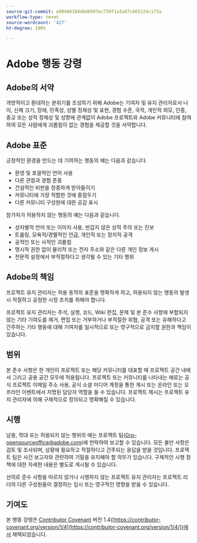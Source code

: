 ```yaml
---
source-git-commit: e09480184d8d0507ec730f1e3a87c665124c173a
workflow-type: tm+mt
source-wordcount: '427'
ht-degree: 100%

---
```

# Adobe 행동 강령

## Adobe의 서약

개방적이고 환대하는 분위기를 조성하기 위해 Adobe는 기여자 및 유지 관리자로서 나이, 신체 크기, 장애, 민족성, 성별 정체성 및 표현, 경험 수준, 국적, 개인적 외모, 인종, 종교 또는 성적 정체성 및 성향에 관계없이 Adobe 프로젝트와 Adobe 커뮤니티에 참여하여 모든 사람에게 괴롭힘이 없는 경험을 제공할 것을 서약합니다.

## Adobe 표준

긍정적인 환경을 만드는 데 기여하는 행동의 예는 다음과 같습니다.

* 환영 및 포괄적인 언어 사용
* 다른 관점과 경험 존중
* 건설적인 비판을 정중하게 받아들이기
* 커뮤니티에 가장 적합한 것에 중점두기
* 다른 커뮤니티 구성원에 대한 공감 표시

참가자가 허용하지 않는 행동의 예는 다음과 같습니다.

* 성차별적 언어 또는 이미지 사용, 반갑지 않은 성적 주의 또는 진보
* 트롤링, 모욕적/경멸적인 언급, 개인적 또는 정치적 공격
* 공적인 또는 사적인 괴롭힘
* 명시적 권한 없이 물리적 또는 전자 주소와 같은 다른 개인 정보 게시
* 전문적 설정에서 부적절하다고 생각될 수 있는 기타 행위

## Adobe의 책임

프로젝트 유지 관리자는 허용 동작의 표준을 명확하게 하고, 허용되지 않는 행동의 발생 시 적절하고 공정한 시정 조치를 취해야 합니다.

프로젝트 유지 관리자는 주석, 실행, 코드, Wiki 편집, 문제 및 본 준수 사항에 부합되지 않는 기타 기여도를 제거, 편집 또는 거부하거나 부적절한 위협, 공격 또는 유해하다고 간주하는 기타 행동에 대해 기여자를 일시적으로 또는 영구적으로 금지할 권한과 책임이 있습니다.

## 범위

본 준수 사항은 한 개인이 프로젝트 또는 해당 커뮤니티를 대표할 때 프로젝트 공간 내에서 그리고 공용 공간 모두에 적용됩니다. 프로젝트 또는 커뮤니티를 나타내는 예로는 공식 프로젝트 이메일 주소 사용, 공식 소셜 미디어 계정을 통한 게시 또는 온라인 또는 오프라인 이벤트에서 지명된 담당자 역할을 들 수 있습니다. 프로젝트 제시는 프로젝트 유지 관리자에 의해 구체적으로 정의되고 명확해질 수 있습니다.

## 시행

남용, 학대 또는 허용되지 않는 행위의 예는 프로젝트 팀(Grp-opensourceoffice@adobe.com)에 연락하여 보고할 수 있습니다. 모든 불만 사항은 검토 및 조사되며, 상황에 필요하고 적절하다고 간주되는 응답을 받을 것입니다. 프로젝트 팀은 사건 보고자와 관련하여 기밀을 유지해야 할 의무가 있습니다.
구체적인 시행 정책에 대한 자세한 내용은 별도로 게시될 수 있습니다.

선의로 준수 사항을 따르지 않거나 시행하지 않는 프로젝트 유지 관리자는 프로젝트 리더의 다른 구성원들이 결정하는 임시 또는 영구적인 영향을 받을 수 있습니다.

## 기여도

본 행동 강령은 [Contributor Covenant](https://contributor-covenant.org) 버전 1.4([https://contributor-covenant.org/version/1/4](https://contributor-covenant.org/version/1/4/))에서 채택되었습니다.

